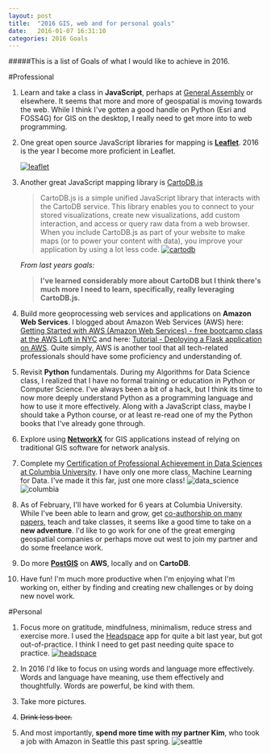 ```yaml
---
layout: post
title:  "2016 GIS, web and for personal goals"
date:   2016-01-07 16:31:10
categories: 2016 Goals
---
```


#####This is a list of Goals of what I would like to achieve in 2016. 

#Professional

1. Learn and take a class in **JavaScript**, perhaps at [General Assembly](https://generalassemb.ly/) or elsewhere. It seems that more and more of geospatial is moving towards the web. While I think I've gotten a good handle on Python (Esri and FOSS4G) for GIS on the desktop, I really need to get more into to web programming. 

2. One great open source JavaScript libraries for mapping is **[Leaflet](http://leafletjs.com/)**. 2016 is the year I become more proficient in Leaflet. 

	[![leaflet](http://leafletjs.com/docs/images/logo.png)](http://leafletjs.com/)

3. Another great JavaScript mapping library is [CartoDB.js](http://docs.cartodb.com/cartodb-platform/cartodb-js/)

	> CartoDB.js is a simple unified JavaScript library that interacts with the CartoDB service. This library enables you to connect to your stored visualizations, create new visualizations, add custom interaction, and access or query raw data from a web browser. When you include CartoDB.js as part of your website to make maps (or to power your content with data), you improve your application by using a lot less code.
	[![cartodb](http://cartodb.s3.amazonaws.com/static/logos_full_cartodb_light.png)](http://docs.cartodb.com/cartodb-platform/cartodb-js/)
	
	*From last years goals:*
	
	> **I've learned considerably more about CartoDB but I think there's much more I need to learn, specifically, really leveraging CartoDB.js.**


4. Build more geoprocessing web services and applications on **Amazon Web Services**. I blogged about Amazon Web Services (AWS) here: [Getting Started with AWS (Amazon Web Services) - free bootcamp class at the AWS Loft in NYC](http://nygeog.github.io/2015/10/28/getting-started-with-aws.html) and here: [Tutorial - Deploying a Flask application on AWS](http://nygeog.github.io/2015/11/04/flask-tutorial-on-aws.html). Quite simply, AWS is another tool that all tech-related professionals should have some proficiency and understanding of. 

5. Revisit **Python** fundamentals. During my Algorithms for Data Science class, I realized that I have no formal training or education in Python or Computer Science. I've always been a bit of a hack, but I think its time to now more deeply understand Python as a programming language and how to use it more effectively. Along with a JavaScript class, maybe I should take a Python course, or at least re-read one of my the Python books that I've already gone through. 

6. Explore using **[NetworkX](https://networkx.github.io/)** for GIS applications instead of relying on traditional GIS software for network analysis. 

7. Complete my [Certification of Professional Achievement in Data Sciences at Columbia University](http://datascience.columbia.edu/certification). I have only one more class, Machine Learning for Data. I've made it this far, just one more class!
![data_science](http://datascience.columbia.edu/files/seasdepts/idseLogo_1.jpg) 
![columbia](http://datascience.columbia.edu/sites/all/themes/ias/seasidse/images/idse-culogo.jpg)

8. As of February, I'll have worked for 6 years at Columbia University. While I've been able to learn and grow, get [co-authorship on many papers](http://nygeog.github.io/resume_cv/#publications), teach and take classes, it seems like a good time to take on a **new adventure**. I'd like to go work for one of the great emerging geospatial companies or perhaps move out west to join my partner and do some freelance work. 

9. Do more **[PostGIS](http://postgis.net/)** on **AWS**, locally and on **CartoDB**. 
 
10. Have fun! I'm much more productive when I'm enjoying what I'm working on, either by finding and creating new challenges or by doing new novel work.

#Personal

1. Focus more on gratitude, mindfulness, minimalism, reduce stress and exercise more. I used the [Headspace](https://www.headspace.com/) app for quite a bit last year, but got out-of-practice. I think I need to get past needing quite space to practice. [![headspace](https://www.headspace.com/bundles/headspacesite/images/v2/logo-desktop.svg)](https://www.headspace.com/)

2. In 2016 I'd like to focus on using words and language more effectively. Words and language have meaning, use them effectively and thoughtfully. Words are powerful, be kind with them. 
 
3. Take more pictures. 

4. <strike>Drink less beer.</strike>

5. And most importantly, **spend more time with my partner Kim**, who took a job with Amazon in Seattle this past spring. 
![seattle](http://www.athomeinlove.com/wp-content/uploads/2013/09/visit-seattle.jpg)

